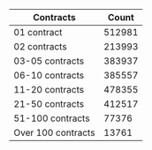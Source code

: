 | Contracts          | Count   |
|--------------------|---------|
| 01 contract | 512981 |
| 02 contracts | 213993 |
| 03-05 contracts | 383937 |
| 06-10 contracts | 385557 |
| 11-20 contracts | 478355 |
| 21-50 contracts | 412517 |
| 51-100 contracts | 77376 |
| Over 100 contracts | 13761 |
